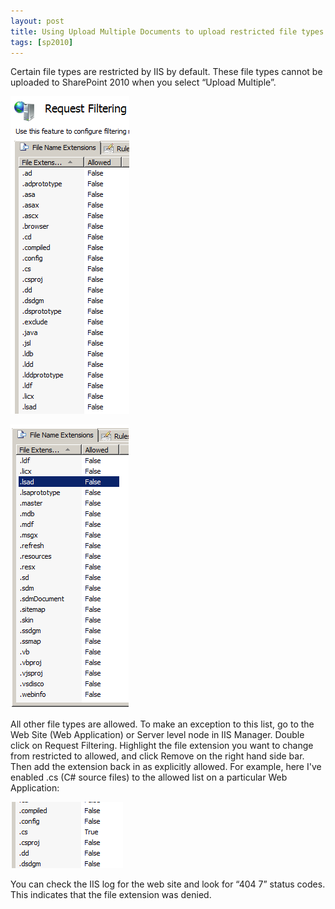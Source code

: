 ```yaml
---
layout: post
title: Using Upload Multiple Documents to upload restricted file types to SharePoint 2010
tags: [sp2010]
---
```


Certain file types are restricted by IIS by default.  These file types cannot be uploaded to SharePoint 2010 when you select “Upload Multiple”.

![image4](/assets/images/2011/09/image4.png)

![image13](/assets/images/2011/09/image13.png)

All other file types are allowed.  To make an exception to this list, go to the Web Site (Web Application) or Server level node in IIS Manager.  Double click on Request Filtering.  Highlight the file extension you want to change from restricted to allowed, and click Remove on the right hand side bar.  Then add the extension back in as explicitly allowed.  For example, here I've enabled .cs (C# source files) to the allowed list on a particular Web Application:

![image12](/assets/images/2011/09/image12.png)

You can check the IIS log for the web site and look for “404 7” status codes.  This indicates that the file extension was denied.
